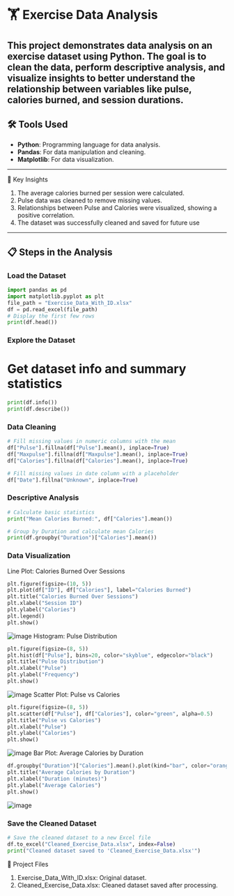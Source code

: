 # 🏋️ Exercise Data Analysis
This project demonstrates data analysis on an **exercise dataset** using Python. The goal is to clean the data, perform descriptive analysis, and visualize insights to better understand the relationship between variables like pulse, calories burned, and session durations.
---
## 🛠️ Tools Used
- **Python**: Programming language for data analysis.
- **Pandas**: For data manipulation and cleaning.
- **Matplotlib**: For data visualization.
---
🎯 Key Insights
1.	The average calories burned per session were calculated.
2.	Pulse data was cleaned to remove missing values.
3.	Relationships between Pulse and Calories were visualized, showing a positive correlation.
4.	The dataset was successfully cleaned and saved for future use
________________________________________
## 📋 Steps in the Analysis
### Load the Dataset
```python
import pandas as pd
import matplotlib.pyplot as plt
file_path = "Exercise_Data_With_ID.xlsx"
df = pd.read_excel(file_path)
# Display the first few rows
print(df.head())
```
### Explore the Dataset
# Get dataset info and summary statistics
```python
print(df.info())
print(df.describe())
```
### Data Cleaning
``` python
# Fill missing values in numeric columns with the mean
df["Pulse"].fillna(df["Pulse"].mean(), inplace=True)
df["Maxpulse"].fillna(df["Maxpulse"].mean(), inplace=True)
df["Calories"].fillna(df["Calories"].mean(), inplace=True)

# Fill missing values in date column with a placeholder
df["Date"].fillna("Unknown", inplace=True)
```
### Descriptive Analysis
``` python
# Calculate basic statistics
print("Mean Calories Burned:", df["Calories"].mean())

# Group by Duration and calculate mean Calories
print(df.groupby("Duration")["Calories"].mean())
```
### Data Visualization
Line Plot: Calories Burned Over Sessions
```python
plt.figure(figsize=(10, 5))
plt.plot(df["ID"], df["Calories"], label="Calories Burned")
plt.title("Calories Burned Over Sessions")
plt.xlabel("Session ID")
plt.ylabel("Calories")
plt.legend()
plt.show()
```
   ![image](https://github.com/user-attachments/assets/169dbce9-4f3b-41e9-888a-1d40ecefc846)
Histogram: Pulse Distribution
```python
plt.figure(figsize=(8, 5))
plt.hist(df["Pulse"], bins=20, color="skyblue", edgecolor="black")
plt.title("Pulse Distribution")
plt.xlabel("Pulse")
plt.ylabel("Frequency")
plt.show()
```
   ![image](https://github.com/user-attachments/assets/2884db7b-8a78-4aca-a093-54cf067eb636)
Scatter Plot: Pulse vs Calories
```python
plt.figure(figsize=(8, 5))
plt.scatter(df["Pulse"], df["Calories"], color="green", alpha=0.5)
plt.title("Pulse vs Calories")
plt.xlabel("Pulse")
plt.ylabel("Calories")
plt.show()
```
   ![image](https://github.com/user-attachments/assets/a8b0ea78-e071-455b-9c26-da184bda1a32)
Bar Plot: Average Calories by Duration
```python
df.groupby("Duration")["Calories"].mean().plot(kind="bar", color="orange")
plt.title("Average Calories by Duration")
plt.xlabel("Duration (minutes)")
plt.ylabel("Average Calories")
plt.show()
```
   ![image](https://github.com/user-attachments/assets/c13612c5-ab2d-4217-93f6-05bc2668c6ec)
### Save the Cleaned Dataset
```python
# Save the cleaned dataset to a new Excel file
df.to_excel("Cleaned_Exercise_Data.xlsx", index=False)
print("Cleaned dataset saved to 'Cleaned_Exercise_Data.xlsx'")
```
📂 Project Files
1.	Exercise_Data_With_ID.xlsx: Original dataset.
2.	Cleaned_Exercise_Data.xlsx: Cleaned dataset saved after processing.
